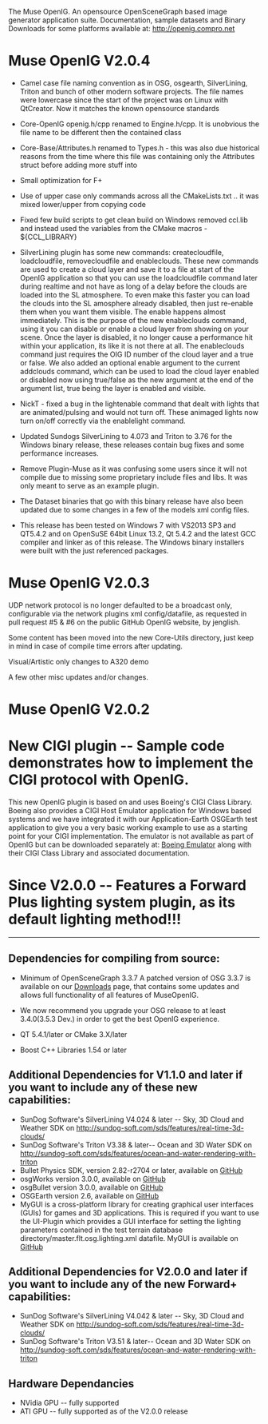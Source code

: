 The Muse OpenIG.  An opensource OpenSceneGraph based image generator application suite.
Documentation, sample datasets and Binary Downloads for some platforms available at: http://openig.compro.net

# Muse OpenIG V2.0.4
- Camel case file naming convention as in OSG, osgearth, SilverLining, Triton and bunch of other modern software projects.
  The file names were lowercase since the start of the project was on Linux with QtCreator. Now it matches the known
  opensource standards

- Core-OpenIG openig.h/cpp renamed to Engine.h/cpp. It is unobvious the file name to be different then the contained class

- Core-Base/Attributes.h renamed to Types.h - this was also due historical reasons from the time where this file was
  containing only the Attributes struct before adding more stuff into

- Small optimization for F+

- Use of upper case only commands across all the CMakeLists.txt .. it was mixed lower/upper from copying code

- Fixed few build scripts to get clean build on Windows removed ccl.lib and instead used the variables from the
  CMake macros - ${CCL_LIBRARY}

- SilverLining plugin has some new commands: createcloudfile, loadcloudfile, removecloudfile and enableclouds. These new commands
  are used to create a cloud layer and save it to a file at start of the OpenIG application so that you can use the loadcloudfile
  command later during realtime and not have as long of a delay before the clouds are loaded into the SL atmosphere. To even make this
  faster you can load the clouds into the SL amosphere already disabled, then just re-enable them when you want them visible.
  The enable happens almost immediately.  This is the purpose of the new enableclouds command, using it you can disable or enable a
  cloud layer from showing on your scene.  Once the layer is disabled, it no longer cause a performance hit within your application,
  its like it is not there at all.  The enableclouds command just requires the OIG ID number of the cloud layer and a true or false.
  We also added an optional enable argument to the current addclouds command, which can be used to load the cloud layer enabled or
  disabled now using true/false as the new argument at the end of the argument list, true being the layer is enabled and visible.

- NickT - fixed a bug in the lightenable command that dealt with lights that are animated/pulsing and would not turn off.  These
  animaged lights now turn on/off correctly via the enablelight command.

- Updated Sundogs SilverLining to 4.073 and Triton to 3.76 for the Windows binary release, these releases contain bug fixes and some
  performance increases.

- Remove Plugin-Muse as it was confusing some users since it will not compile due to missing some proprietary include files and libs.
  It was only meant to serve as an example plugin.

- The Dataset binaries that go with this binary release have also been updated due to some changes in a few of the models xml config
  files.

- This release has been tested on Windows 7 with VS2013 SP3 and QT5.4.2 and on OpenSuSE 64bit Linux 13.2, Qt 5.4.2 and the latest GCC
  compiler and linker as of this release.  The Windows binary installers were built with the just referenced packages.

# Muse OpenIG V2.0.3
  UDP network protocol is no longer defaulted to be a broadcast only, configurable
  via the network plugins xml config/datafile, as requested in pull request #5 & #6
  on the public GitHub OpenIG website, by jenglish.

  Some content has been moved into the new Core-Utils directory, just keep in
  mind in case of compile time errors after updating.

  Visual/Artistic only changes to A320 demo

  A few other misc updates and/or changes.

# Muse OpenIG V2.0.2
#  New CIGI plugin -- Sample code demonstrates how to implement the CIGI protocol with OpenIG.
   This new OpenIG plugin is based on and uses Boeing's CIGI Class Library.  Boeing also provides a
   CIGI Host Emulator application for Windows based systems and we have integrated
   it with our Application-Earth OSGEarth test application to give you a very basic working example
   to use as a starting point for your CIGI implementation.  The emulator is not available as part
   of OpenIG but can be downloaded separately at: [Boeing Emulator](http://cigi.sourceforge.net/products.php)
   along with their CIGI Class Library and associated documentation.

# Since V2.0.0 -- Features a Forward Plus lighting system plugin, as its default lighting method!!!
-----------------------------------------------------------------------------------------------------------------
Dependencies for compiling from source:
--------------------------------------
*   Minimum of OpenSceneGraph 3.3.7
    A patched version of OSG 3.3.7 is available on our [Downloads](http://openig.compro.net/download-openig.html)
    page, that contains some updates and allows full functionality
    of all features of MuseOpenIG.
*   We now recommend you upgrade your OSG release to at least 3.4.0(3.5.3 Dev.)
    in order to get the best OpenIG experience.

*   QT 5.4.1/later or CMake 3.X/later
*   Boost C++ Libraries 1.54 or later

Additional Dependencies for V1.1.0 and later if you want to include any of these new capabilities:
---------------------------------------------------------------------------------------
*  SunDog Software's SilverLining V4.024 & later -- Sky, 3D Cloud and Weather SDK
   on http://sundog-soft.com/sds/features/real-time-3d-clouds/
*  SunDog Software's Triton V3.38 & later-- Ocean and 3D Water SDK
   on http://sundog-soft.com/sds/features/ocean-and-water-rendering-with-triton
*  Bullet Physics SDK, version 2.82-r2704 or later, available on [GitHub](https://github.com/bulletphysics)
*  osgWorks version 3.0.0, available on [GitHub](https://github.com/mccdo/osgworks)
*  osgBullet version 3.0.0, available on [GitHub](https://github.com/mccdo/osgBullet)
*  OSGEarth version 2.6, available on [GitHub](https://github.com/gwaldron/osgearth)
*  MyGUI is a cross-platform library for creating graphical user interfaces (GUIs) for games and 3D applications.
   This is required if you want to use the UI-Plugin which provides a GUI interface for setting the
   lighting parameters contained in the test terrain database directory/master.flt.osg.lighting.xml datafile.
   MyGUI is available on [GitHub](https://github.com/MyGUI/mygui)

Additional Dependencies for V2.0.0 and later if you want to include any of the new Forward+ capabilities:
---------------------------------------------------------------------------------------
*  SunDog Software's SilverLining V4.042 & later -- Sky, 3D Cloud and Weather SDK
   on http://sundog-soft.com/sds/features/real-time-3d-clouds/
*  SunDog Software's Triton V3.51 & later-- Ocean and 3D Water SDK
   on http://sundog-soft.com/sds/features/ocean-and-water-rendering-with-triton

Hardware Dependancies
--------------------------------------------------------------------------------------------------
* NVidia GPU -- fully supported
* ATI GPU    -- fully supported as of the V2.0.0 release
